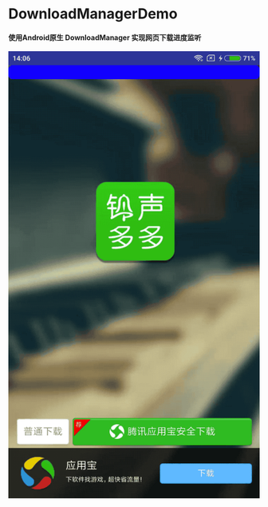 # DownloadManagerDemo

#### 使用Android原生 DownloadManager 实现网页下载进度监听

![截图](https://raw.githubusercontent.com/Markcz/DownloadManagerDemo/master/art.gif)
